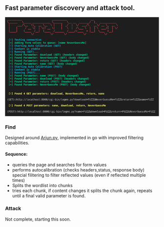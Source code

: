## Fast parameter discovery and attack tool.
![](pb.png?raw=true)


### Find 
Designed around [Arjun.py](https://github.com/s0md3v/Arjun), implemented in go with improved filtering capabilities.


#### Sequence:
- queries the page and searches for form values
- performs autocalibration (checks headers,status, response body) special filitering to filter reflected values (even if reflected multiple times)
- Splits the wordlist into chunks
- tries each chunk, if content changes it splits the chunk again, repeats until a final valid parameter is found.
  


### Attack

Not complete, starting this soon.